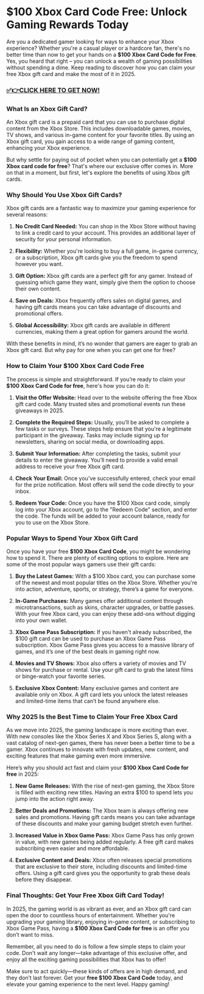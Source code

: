 # $100 Xbox Card Code Free: Unlock Gaming Rewards Today

Are you a dedicated gamer looking for ways to enhance your Xbox experience? Whether you're a casual player or a hardcore fan, there's no better time than now to get your hands on a **$100 Xbox Card Code for Free**. Yes, you heard that right – you can unlock a wealth of gaming possibilities without spending a dime. Keep reading to discover how you can claim your free Xbox gift card and make the most of it in 2025.

### [✅👉CLICK HERE TO GET NOW!](https://freerewards.xyz/xbox/go/)

### What Is an Xbox Gift Card?

An Xbox gift card is a prepaid card that you can use to purchase digital content from the Xbox Store. This includes downloadable games, movies, TV shows, and various in-game content for your favorite titles. By using an Xbox gift card, you gain access to a wide range of gaming content, enhancing your Xbox experience.

But why settle for paying out of pocket when you can potentially get a **$100 Xbox card code for free**? That's where our exclusive offer comes in. More on that in a moment, but first, let's explore the benefits of using Xbox gift cards.

### Why Should You Use Xbox Gift Cards?

Xbox gift cards are a fantastic way to maximize your gaming experience for several reasons:

1. **No Credit Card Needed:** You can shop in the Xbox Store without having to link a credit card to your account. This provides an additional layer of security for your personal information.
   
2. **Flexibility:** Whether you're looking to buy a full game, in-game currency, or a subscription, Xbox gift cards give you the freedom to spend however you want.
   
3. **Gift Option:** Xbox gift cards are a perfect gift for any gamer. Instead of guessing which game they want, simply give them the option to choose their own content.

4. **Save on Deals:** Xbox frequently offers sales on digital games, and having gift cards means you can take advantage of discounts and promotional offers.

5. **Global Accessibility:** Xbox gift cards are available in different currencies, making them a great option for gamers around the world.

With these benefits in mind, it’s no wonder that gamers are eager to grab an Xbox gift card. But why pay for one when you can get one for free?

### How to Claim Your $100 Xbox Card Code Free

The process is simple and straightforward. If you’re ready to claim your **$100 Xbox Card Code for free**, here's how you can do it:

1. **Visit the Offer Website:** Head over to the website offering the free Xbox gift card code. Many trusted sites and promotional events run these giveaways in 2025.
   
2. **Complete the Required Steps:** Usually, you’ll be asked to complete a few tasks or surveys. These steps help ensure that you're a legitimate participant in the giveaway. Tasks may include signing up for newsletters, sharing on social media, or downloading apps.

3. **Submit Your Information:** After completing the tasks, submit your details to enter the giveaway. You’ll need to provide a valid email address to receive your free Xbox gift card.

4. **Check Your Email:** Once you’ve successfully entered, check your email for the prize notification. Most offers will send the code directly to your inbox.

5. **Redeem Your Code:** Once you have the $100 Xbox card code, simply log into your Xbox account, go to the "Redeem Code" section, and enter the code. The funds will be added to your account balance, ready for you to use on the Xbox Store.

### Popular Ways to Spend Your Xbox Gift Card

Once you have your free **$100 Xbox Card Code**, you might be wondering how to spend it. There are plenty of exciting options to explore. Here are some of the most popular ways gamers use their gift cards:

1. **Buy the Latest Games:** With a $100 Xbox card, you can purchase some of the newest and most popular titles on the Xbox Store. Whether you're into action, adventure, sports, or strategy, there’s a game for everyone.

2. **In-Game Purchases:** Many games offer additional content through microtransactions, such as skins, character upgrades, or battle passes. With your free Xbox card, you can enjoy these add-ons without digging into your own wallet.

3. **Xbox Game Pass Subscription:** If you haven't already subscribed, the $100 gift card can be used to purchase an Xbox Game Pass subscription. Xbox Game Pass gives you access to a massive library of games, and it’s one of the best deals in gaming right now.

4. **Movies and TV Shows:** Xbox also offers a variety of movies and TV shows for purchase or rental. Use your gift card to grab the latest films or binge-watch your favorite series.

5. **Exclusive Xbox Content:** Many exclusive games and content are available only on Xbox. A gift card lets you unlock the latest releases and limited-time items that can’t be found anywhere else.

### Why 2025 Is the Best Time to Claim Your Free Xbox Card

As we move into 2025, the gaming landscape is more exciting than ever. With new consoles like the Xbox Series X and Xbox Series S, along with a vast catalog of next-gen games, there has never been a better time to be a gamer. Xbox continues to innovate with fresh updates, new content, and exciting features that make gaming even more immersive.

Here’s why you should act fast and claim your **$100 Xbox Card Code for free** in 2025:

1. **New Game Releases:** With the rise of next-gen gaming, the Xbox Store is filled with exciting new titles. Having an extra $100 to spend lets you jump into the action right away.

2. **Better Deals and Promotions:** The Xbox team is always offering new sales and promotions. Having gift cards means you can take advantage of these discounts and make your gaming budget stretch even further.

3. **Increased Value in Xbox Game Pass:** Xbox Game Pass has only grown in value, with new games being added regularly. A free gift card makes subscribing even easier and more affordable.

4. **Exclusive Content and Deals:** Xbox often releases special promotions that are exclusive to their store, including discounts and limited-time offers. Using a gift card gives you the opportunity to grab these deals before they disappear.

### Final Thoughts: Get Your Free Xbox Gift Card Today!

In 2025, the gaming world is as vibrant as ever, and an Xbox gift card can open the door to countless hours of entertainment. Whether you're upgrading your gaming library, enjoying in-game content, or subscribing to Xbox Game Pass, having a **$100 Xbox Card Code for free** is an offer you don’t want to miss. 

Remember, all you need to do is follow a few simple steps to claim your code. Don't wait any longer—take advantage of this exclusive offer, and enjoy all the exciting gaming possibilities that Xbox has to offer!

Make sure to act quickly—these kinds of offers are in high demand, and they don’t last forever. Get your **free $100 Xbox Card Code** today, and elevate your gaming experience to the next level. Happy gaming!
